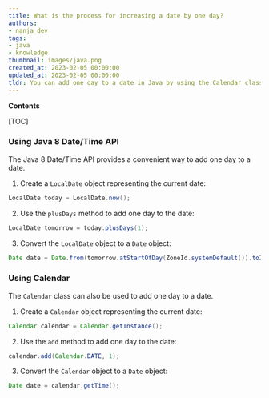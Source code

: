 ```yaml
---
title: What is the process for increasing a date by one day?
authors:
- nanja_dev
tags:
- java
- knowledge
thumbnail: images/java.png
created_at: 2023-02-05 00:00:00
updated_at: 2023-02-05 00:00:00
tldr: You can add one day to a date in Java by using the Calendar class to add one day to the current date.
---
```


**Contents**

[TOC]

### Using Java 8 Date/Time API

The Java 8 Date/Time API provides a convenient way to add one day to a date.

1. Create a `LocalDate` object representing the current date:

```java
LocalDate today = LocalDate.now();
```

2. Use the `plusDays` method to add one day to the date:

```java
LocalDate tomorrow = today.plusDays(1);
```

3. Convert the `LocalDate` object to a `Date` object:

```java
Date date = Date.from(tomorrow.atStartOfDay(ZoneId.systemDefault()).toInstant());
```

### Using Calendar

The `Calendar` class can also be used to add one day to a date.

1. Create a `Calendar` object representing the current date:

```java
Calendar calendar = Calendar.getInstance();
```

2. Use the `add` method to add one day to the date:

```java
calendar.add(Calendar.DATE, 1);
```

3. Convert the `Calendar` object to a `Date` object:

```java
Date date = calendar.getTime();
```
